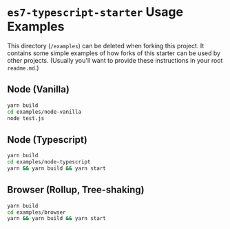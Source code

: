 # `es7-typescript-starter` Usage Examples

This directory (`/examples`) can be deleted when forking this project. It contains some simple examples of how forks of this starter can be used by other projects. (Usually you'll want to provide these instructions in your root `readme.md`.)

## Node (Vanilla)

```bash
yarn build
cd examples/node-vanilla
node test.js
```

## Node (Typescript)

```bash
yarn build
cd examples/node-typescript
yarn && yarn build && yarn start
```

## Browser (Rollup, Tree-shaking)

```bash
yarn build
cd examples/browser
yarn && yarn build && yarn start
```
